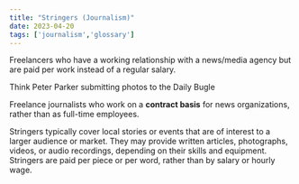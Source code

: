 ```yaml
---
title: "Stringers (Journalism)"
date: 2023-04-20
tags: ['journalism','glossary']
---
```


Freelancers who have a working relationship with a news/media agency but are paid per work instead of a regular salary. 

Think Peter Parker submitting photos to the Daily Bugle

Freelance journalists who work on a **contract basis** for news organizations, rather than as full-time employees. 

Stringers typically cover local stories or events that are of interest to a larger audience or market. They may provide written articles, photographs, videos, or audio recordings, depending on their skills and equipment. Stringers are paid per piece or per word, rather than by salary or hourly wage.
